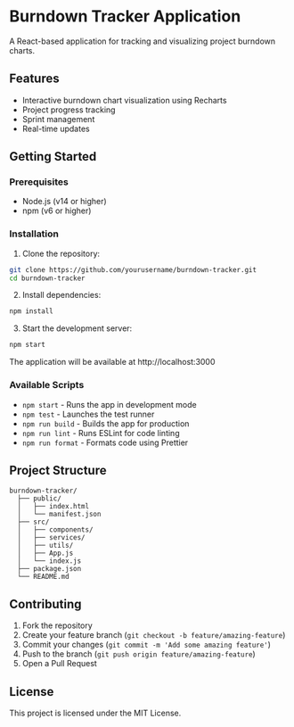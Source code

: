# Burndown Tracker Application

A React-based application for tracking and visualizing project burndown charts.

## Features

- Interactive burndown chart visualization using Recharts
- Project progress tracking
- Sprint management
- Real-time updates

## Getting Started

### Prerequisites

- Node.js (v14 or higher)
- npm (v6 or higher)

### Installation

1. Clone the repository:
```bash
git clone https://github.com/yourusername/burndown-tracker.git
cd burndown-tracker
```

2. Install dependencies:
```bash
npm install
```

3. Start the development server:
```bash
npm start
```

The application will be available at http://localhost:3000

### Available Scripts

- `npm start` - Runs the app in development mode
- `npm test` - Launches the test runner
- `npm run build` - Builds the app for production
- `npm run lint` - Runs ESLint for code linting
- `npm run format` - Formats code using Prettier

## Project Structure

```
burndown-tracker/
  ├── public/
  │   ├── index.html
  │   └── manifest.json
  ├── src/
  │   ├── components/
  │   ├── services/
  │   ├── utils/
  │   ├── App.js
  │   └── index.js
  ├── package.json
  └── README.md
```

## Contributing

1. Fork the repository
2. Create your feature branch (`git checkout -b feature/amazing-feature`)
3. Commit your changes (`git commit -m 'Add some amazing feature'`)
4. Push to the branch (`git push origin feature/amazing-feature`)
5. Open a Pull Request

## License

This project is licensed under the MIT License.